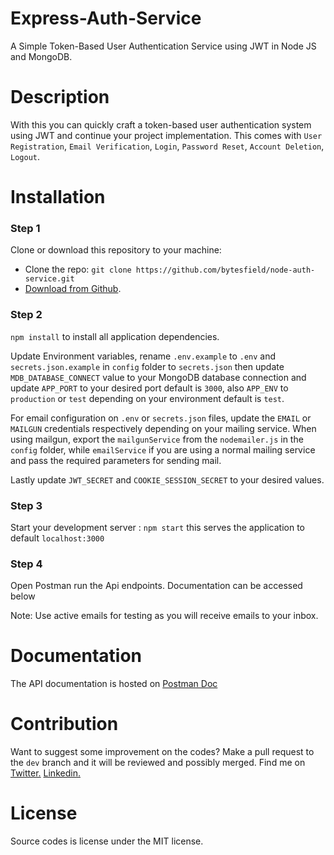 # Express-Auth-Service

A Simple Token-Based User Authentication Service using JWT in Node JS and MongoDB.

# Description

With this you can quickly craft a token-based user authentication system using JWT and continue your project implementation. This comes with `User Registration`, `Email Verification`, `Login`, `Password Reset`, `Account Deletion`, `Logout`.

# Installation

### Step 1

Clone or download this repository to your machine:

- Clone the repo: `git clone https://github.com/bytesfield/node-auth-service.git`
- [Download from Github](https://github.com/bytesfield/node-auth-service/archive/refs/heads/main.zip).

### Step 2

`npm install` to install all application dependencies.

Update Environment variables, rename `.env.example` to `.env` and `secrets.json.example` in `config` folder to `secrets.json` then update `MDB_DATABASE_CONNECT` value to your MongoDB database connection and update `APP_PORT` to your desired port default is `3000`, also `APP_ENV` to `production` or `test` depending on your environment default is `test`.

For email configuration on `.env` or `secrets.json` files, update the `EMAIL` or `MAILGUN` credentials respectively depending on your mailing service. When using mailgun, export the `mailgunService` from the `nodemailer.js` in the `config` folder, while `emailService` if you are using a normal mailing service and pass the required parameters for sending mail.

Lastly update `JWT_SECRET` and `COOKIE_SESSION_SECRET` to your desired values.

### Step 3

Start your development server : `npm start` this serves the application to default `localhost:3000`

### Step 4

Open Postman run the Api endpoints. Documentation can be accessed below

Note: Use active emails for testing as you will receive emails to your inbox.

# Documentation

The API documentation is hosted on [Postman Doc](https://documenter.getpostman.com/view/10912779/TzRNGAEU)

# Contribution

Want to suggest some improvement on the codes? Make a pull request to the `dev` branch and it will be reviewed and possibly merged.
Find me on
<a href="https://twitter.com/SaintAbrahams/">Twitter.</a>
<a href="https://www.linkedin.com/in/abraham-udele-246003130/">Linkedin.</a>

# License

Source codes is license under the MIT license.
